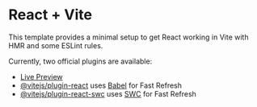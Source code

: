 # React + Vite

This template provides a minimal setup to get React working in Vite with HMR and some ESLint rules.

Currently, two official plugins are available:
- [Live Preview](https://cozy-pixie-f51a31.netlify.app/)
- [@vitejs/plugin-react](https://github.com/vitejs/vite-plugin-react/blob/main/packages/plugin-react/README.md) uses [Babel](https://babeljs.io/) for Fast Refresh
- [@vitejs/plugin-react-swc](https://github.com/vitejs/vite-plugin-react-swc) uses [SWC](https://swc.rs/) for Fast Refresh
